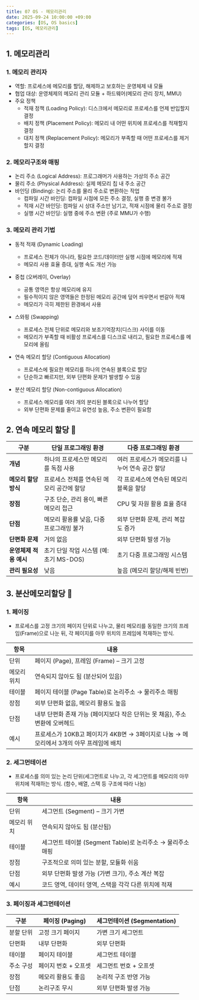 ```yaml
---
title: 07 OS - 메모리관리
date: 2025-09-24 10:00:00 +09:00
categories: [OS, OS basics]
tags: [OS, 메모리관리]
---
```


## 1. 메모리관리

### 1. 메모리 관리자
- 역할: 프로세스에 메모리를 할당, 해제하고 보호하는 운영체제 내 모듈
- 협업 대상: 운영체제의 메모리 관리 모듈 + 하드웨어(메모리 관리 장치, MMU)
- 주요 정책
    - 적재 정책 (Loading Policy): 디스크에서 메모리로 프로세스를 언제 반입할지 결정
    - 배치 정책 (Placement Policy): 메모리 내 어떤 위치에 프로세스를 적재할지 결정
    - 대치 정책 (Replacement Policy): 메모리가 부족할 때 어떤 프로세스를 제거할지 결정

### 2. 메모리구조와 매핑
- 논리 주소 (Logical Address): 프로그래머가 사용하는 가상의 주소 공간
- 물리 주소 (Physical Address): 실제 메모리 칩 내 주소 공간
- 바인딩 (Binding): 논리 주소를 물리 주소로 변환하는 작업
    - 컴파일 시간 바인딩: 컴파일 시점에 모든 주소 결정, 실행 중 변경 불가
    - 적재 시간 바인딩: 컴파일 시 상대 주소만 남기고, 적재 시점에 물리 주소로 결정
    - 실행 시간 바인딩: 실행 중에 주소 변환 (주로 MMU가 수행)

### 3. 메모리 관리 기법
- 동적 적재 (Dynamic Loading)
    - 프로세스 전체가 아니라, 필요한 코드/데이터만 실행 시점에 메모리에 적재
    - 메모리 사용 효율 증대, 실행 속도 개선 가능

- 중첩 (오버레이, Overlay)
    - 공통 영역은 항상 메모리에 유지
    - 필수적이지 않은 영역들은 한정된 메모리 공간에 덮어 씌우면서 번갈아 적재
    - 메모리가 극히 제한된 환경에서 사용

- 스와핑 (Swapping)
    - 프로세스 전체 단위로 메모리와 보조기억장치(디스크) 사이를 이동
    - 메모리가 부족할 때 비활성 프로세스를 디스크로 내리고, 필요한 프로세스를 메모리에 올림

- 연속 메모리 할당 (Contiguous Allocation)
    - 프로세스에 필요한 메모리를 하나의 연속된 블록으로 할당
    - 단순하고 빠르지만, 외부 단편화 문제가 발생할 수 있음

- 분산 메모리 할당 (Non-contiguous Allocation)
    - 프로세스 메모리를 여러 개의 분리된 블록으로 나누어 할당
    - 외부 단편화 문제를 줄이고 유연성 높음, 주소 변환이 필요함

## 2. 연속 메모리 할당 🔖

| 구분             | 단일 프로그래밍 환경 | 다중 프로그래밍 환경                |
| -------------- | --------------------------- | -------------------------- |
| **개념**         | 하나의 프로세스만 메모리를 독점 사용        | 여러 프로세스가 메모리를 나누어 연속 공간 할당 |
| **메모리 할당 방식**  | 프로세스 전체를 연속된 메모리 공간에 할당     | 각 프로세스에 연속된 메모리 블록을 할당     |
| **장점**         | 구조 단순, 관리 용이, 빠른 메모리 접근     | CPU 및 자원 활용 효율 증대          |
| **단점**         | 메모리 활용률 낮음, 다중 프로그래밍 불가     | 외부 단편화 문제, 관리 복잡도 증가       |
| **단편화 문제**     | 거의 없음                       | 외부 단편화 발생 가능               |
| **운영체제 적용 예시** | 초기 단일 작업 시스템 (예: 초기 MS-DOS) | 초기 다중 프로그래밍 시스템            |
| **관리 필요성**     | 낮음| 높음 (메모리 할당/해제 빈번)          |

## 3. 분산메모리할당 🔖
### 1. 페이징
- 프로세스를 고정 크기의 페이지 단위로 나누고, 물리 메모리를 동일한 크기의 프레임(Frame)으로 나눈 뒤, 각 페이지를 아무 위치의 프레임에 적재하는 방식.

| 항목       | 내용                                                      |
| -------- | ------------------------------------------------------- |
| 단위     | 페이지 (Page), 프레임 (Frame) – 크기 고정|
| 메모리 위치 | 연속되지 않아도 됨 (분산되어 있음)|
| 테이블    | 페이지 테이블 (Page Table)로 논리주소 → 물리주소 매핑|
| 장점     | 외부 단편화 없음, 메모리 활용도 높음|
| 단점     | 내부 단편화 존재 가능 (페이지보다 작은 단위는 못 채움), 주소변환에 오버헤드|
| 예시       | 프로세스가 10KB고 페이지가 4KB면 → 3페이지로 나눔 → 메모리에서 3개의 아무 프레임에 배치 |

### 2. 세그먼테이션
- 프로세스를 의미 있는 논리 단위(세그먼트로 나누고, 각 세그먼트를 메모리의 아무 위치에 적재하는 방식. (함수, 배열, 스택 등 구조에 따라 나눔)

| 항목  | 내용                                       |
| --- | ---------------------------------------- |
| 단위  | 세그먼트 (Segment) – 크기 가변                   |
| 메모리 위치 | 연속되지 않아도 됨 (분산됨)                         |
| 테이블 | 세그먼트 테이블 (Segment Table)로 논리주소 → 물리주소 매핑 |
| 장점  | 구조적으로 의미 있는 분할, 모듈화 쉬움                   |
|  단점 | 외부 단편화 발생 가능 (가변 크기), 주소 계산 복잡           |
| 예시  | 코드 영역, 데이터 영역, 스택을 각각 다른 위치에 적재          |

### 3. 페이징과 세그먼테이션

| 구분    | 페이징 (Paging) | 세그먼테이션 (Segmentation) |
| ----- | ------------ | --------------------- |
| 분할 단위 | 고정 크기 페이지    | 가변 크기 세그먼트            |
| 단편화   | 내부 단편화       | 외부 단편화                |
| 테이블   | 페이지 테이블      | 세그먼트 테이블              |
| 주소 구성 | 페이지 번호 + 오프셋 | 세그먼트 번호 + 오프셋         |
| 장점    | 메모리 활용도 좋음   | 논리적 구조 반영 가능          |
| 단점    | 논리구조 무시      | 외부 단편화 발생 가능          |
